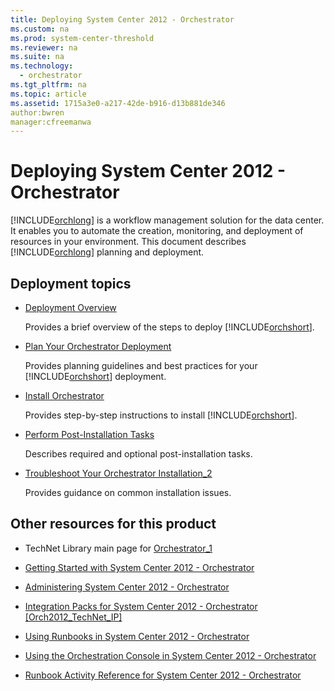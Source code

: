 ```yaml
---
title: Deploying System Center 2012 - Orchestrator
ms.custom: na
ms.prod: system-center-threshold
ms.reviewer: na
ms.suite: na
ms.technology: 
  - orchestrator
ms.tgt_pltfrm: na
ms.topic: article
ms.assetid: 1715a3e0-a217-42de-b916-d13b881de346
author:bwren
manager:cfreemanwa
---
```

# Deploying System Center 2012 - Orchestrator
[!INCLUDE[orchlong](../../orch/deploy/includes/orchlong_md.md)] is a workflow management solution for the data center. It enables you to automate the creation, monitoring, and deployment of resources in your environment. This document describes [!INCLUDE[orchlong](../../orch/deploy/includes/orchlong_md.md)] planning and deployment.  
  
## Deployment topics  
  
-   [Deployment Overview](../../orch/deploy/Deployment-Overview.md)  
  
    Provides a brief overview of the steps to deploy [!INCLUDE[orchshort](../../om/manage/includes/orchshort_md.md)].  
  
-   [Plan Your Orchestrator Deployment](../../orch/deploy/Plan-Your-Orchestrator-Deployment.md)  
  
    Provides planning guidelines and best practices for your [!INCLUDE[orchshort](../../om/manage/includes/orchshort_md.md)] deployment.  
  
-   [Install Orchestrator](../../orch/deploy/Install-Orchestrator.md)  
  
    Provides step\-by\-step instructions to install [!INCLUDE[orchshort](../../om/manage/includes/orchshort_md.md)].  
  
-   [Perform Post-Installation Tasks](../../orch/deploy/Perform-Post-Installation-Tasks.md)  
  
    Describes required and optional post\-installation tasks.  
  
-   [Troubleshoot Your Orchestrator Installation_2](../../orch/deploy/Troubleshoot-Your-Orchestrator-Installation_2.md)  
  
    Provides guidance on common installation issues.  
  
## Other resources for this product  
  
-   TechNet Library main page for [Orchestrator_1](../Topic/Orchestrator_1.md)  
  
-   [Getting Started with System Center 2012 - Orchestrator](../../orch/getstarted/Getting-Started-with-System-Center-2012---Orchestrator.md)  
  
-   [Administering System Center 2012 - Orchestrator](../../orch/manage/Administering-System-Center-2012---Orchestrator.md)  
  
-   [Integration Packs for System Center 2012 \- Orchestrator \[Orch2012\_TechNet\_IP\]](assetId:///e6aff353-c364-4852-bfb7-9088407a7bd9)  
  
-   [Using Runbooks in System Center 2012 - Orchestrator](../../orch/manage/Using-Runbooks-in-System-Center-2012---Orchestrator.md)  
  
-   [Using the Orchestration Console in System Center 2012 - Orchestrator](../../orch/manage/Using-the-Orchestration-Console-in-System-Center-2012---Orchestrator.md)  
  
-   [Runbook Activity Reference for System Center 2012 - Orchestrator](../../orch/reference/Runbook-Activity-Reference-for-System-Center-2012---Orchestrator.md)  
  

